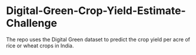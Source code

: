 # Digital-Green-Crop-Yield-Estimate-Challenge
The repo uses the Digital Green dataset to predict the crop yield per acre of rice or wheat crops in India.
